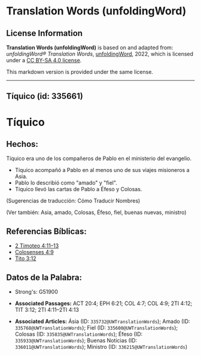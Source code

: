# Translation Words (unfoldingWord)

## License Information

**Translation Words (unfoldingWord)** is based on and adapted from: _unfoldingWord® Translation Words_, [unfoldingWord](https://unfoldingword.org/utw), 2022, which is licensed under a [CC BY-SA 4.0 license](https://creativecommons.org/licenses/by-sa/4.0/legalcode.en).

This markdown version is provided under the same license.



--------------------------------

## Tíquico (id: 335661)

Tíquico
=======

Hechos:
-------

Tíquico era uno de los compañeros de Pablo en el ministerio del evangelio.

* Tíquico acompañó a Pablo en al menos uno de sus viajes misioneros a Asia.
* Pablo lo describió como "amado" y "fiel".
* Tíquico llevó las cartas de Pablo a Éfeso y Colosas.

(Sugerencias de traducción: Cómo Traducir Nombres)

(Ver también: Asia, amado, Colosas, Éfeso, fiel, buenas nuevas, ministro)

Referencias Bíblicas:
---------------------

* [2 Timoteo 4:11–13](https://ref.ly/2Tim4:11-2Tim4:13)
* [Colosenses 4:9](https://ref.ly/Col4:9)
* [Tito 3:12](https://ref.ly/Titus3:12)

Datos de la Palabra:
--------------------

* Strong's: G51900

* **Associated Passages:** ACT 20:4; EPH 6:21; COL 4:7; COL 4:9; 2TI 4:12; TIT 3:12; 2TI 4:11–2TI 4:13
* **Associated Articles:** Ásia (ID: `335732@UWTranslationWords`); Amado (ID: `335768@UWTranslationWords`); Fiel (ID: `335600@UWTranslationWords`); Colosas (ID: `335835@UWTranslationWords`); Éfeso (ID: `335933@UWTranslationWords`); Buenas Noticias (ID: `336011@UWTranslationWords`); Ministro (ID: `336215@UWTranslationWords`)


